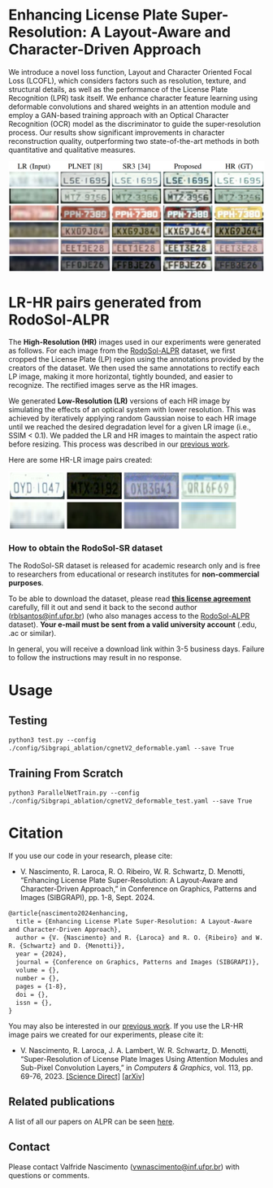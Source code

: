 # Enhancing License Plate Super-Resolution: A Layout-Aware and Character-Driven Approach

We introduce a novel loss function, Layout and Character Oriented Focal Loss (LCOFL), which considers factors such as resolution, texture, and structural details, as well as the performance of the License Plate Recognition (LPR) task itself. We enhance character feature learning using deformable convolutions and shared weights in an attention module and employ a GAN-based training approach with an Optical Character Recognition (OCR) model as the discriminator to guide the super-resolution process. Our results show significant improvements in character reconstruction quality, outperforming two state-of-the-art methods in both quantitative and qualitative measures.

<img src="./media/results-qualitative.jpg" width="550"/>

# LR-HR pairs generated from RodoSol-ALPR

The **High-Resolution (HR)** images used in our experiments were generated as follows. For each image from the [RodoSol-ALPR](https://github.com/raysonlaroca/rodosol-alpr-dataset) dataset, we first cropped the License Plate (LP) region using the annotations provided by the creators of the dataset. We then used the same annotations to rectify each LP image, making it more horizontal, tightly bounded, and easier to recognize. The rectified images serve as the HR images.

We generated **Low-Resolution (LR)** versions of each HR image by simulating the effects of an optical system with lower resolution. This was achieved by iteratively applying random Gaussian noise to each HR image until we reached the desired degradation level for a given LR image (i.e., SSIM < 0.1). We padded the LR and HR images to maintain the aspect ratio before resizing. This process was described in our [previous work](https://github.com/valfride/lpr-rsr-ext/).

Here are some HR-LR image pairs created:

<img src="./media/samples-rodosol.png" width="450"/>

### How to obtain the RodoSol-SR dataset

The RodoSol-SR dataset is released for academic research only and is free to researchers from educational or research institutes for **non-commercial purposes**.

To be able to download the dataset, please read [**this license agreement**](./media/license-agreement.pdf) carefully, fill it out and send it back to the second author ([rblsantos@inf.ufpr.br](mailto:rblsantos@inf.ufpr.br)) (who also manages access to the [RodoSol-ALPR](https://github.com/raysonlaroca/rodosol-alpr-dataset) dataset). **Your e-mail must be sent from a valid university account** (.edu, .ac or similar).

In general, you will receive a download link within 3-5 business days. Failure to follow the instructions may result in no response.

# Usage

## Testing

```
python3 test.py --config ./config/Sibgrapi_ablation/cgnetV2_deformable.yaml --save True 
```

## Training From Scratch

```
python3 ParallelNetTrain.py --config ./config/Sibgrapi_ablation/cgnetV2_deformable_test.yaml --save True
```

# Citation

If you use our code in your research, please cite:
* V. Nascimento, R. Laroca, R. O. Ribeiro, W. R. Schwartz, D. Menotti, “Enhancing License Plate Super-Resolution: A Layout-Aware and Character-Driven Approach,” in Conference on Graphics, Patterns and Images (SIBGRAPI), pp. 1-8, Sept. 2024.

```
@article{nascimento2024enhancing,
  title = {Enhancing License Plate Super-Resolution: A Layout-Aware and Character-Driven Approach},
  author = {V. {Nascimento} and R. {Laroca} and R. O. {Ribeiro} and W. R. {Schwartz} and D. {Menotti}},
  year = {2024},
  journal = {Conference on Graphics, Patterns and Images (SIBGRAPI)},
  volume = {},
  number = {},
  pages = {1-8},
  doi = {},
  issn = {},
}
```

You may also be interested in our [previous work](https://github.com/valfride/lpr-rsr-ext/). If you use the LR-HR image pairs we created for our experiments, please cite it:
* V. Nascimento, R. Laroca, J. A. Lambert, W. R. Schwartz, D. Menotti, “Super-Resolution of License Plate Images Using Attention Modules and Sub-Pixel Convolution Layers,” in *Computers & Graphics*, vol. 113, pp. 69-76, 2023. [[Science Direct]](https://doi.org/10.1016/j.cag.2023.05.005) [[arXiv]](https://arxiv.org/abs/2305.17313)

## Related publications

A list of all our papers on ALPR can be seen [here](https://scholar.google.com/scholar?hl=pt-BR&as_sdt=0%2C5&as_ylo=2018&q=allintitle%3A+plate+OR+license+OR+vehicle+author%3A%22David+Menotti%22&btnG=).

## Contact

Please contact Valfride Nascimento ([vwnascimento@inf.ufpr.br](mailto:vwnascimento@inf.ufpr.br)) with questions or comments.
